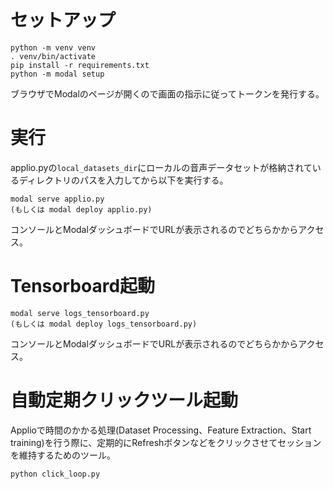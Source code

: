 # セットアップ
```
python -m venv venv
. venv/bin/activate
pip install -r requirements.txt
python -m modal setup
```
ブラウザでModalのページが開くので画面の指示に従ってトークンを発行する。

# 実行
applio.pyの`local_datasets_dir`にローカルの音声データセットが格納されているディレクトリのパスを入力してから以下を実行する。
```
modal serve applio.py
(もしくは modal deploy applio.py)
```
コンソールとModalダッシュボードでURLが表示されるのでどちらかからアクセス。

# Tensorboard起動
```
modal serve logs_tensorboard.py
(もしくは modal deploy logs_tensorboard.py)
```
コンソールとModalダッシュボードでURLが表示されるのでどちらかからアクセス。

# 自動定期クリックツール起動
Applioで時間のかかる処理(Dataset Processing、Feature Extraction、Start training)を行う際に、定期的にRefreshボタンなどをクリックさせてセッションを維持するためのツール。
```
python click_loop.py
```
